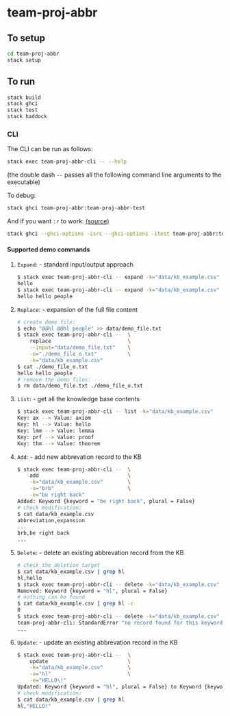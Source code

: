 # team-proj-abbr

## To setup

```sh
cd team-proj-abbr
stack setup
```

## To run

```sh
stack build
stack ghci
stack test
stack haddock
```

### CLI

The CLI can be run as follows:

```sh
stack exec team-proj-abbr-cli -- --help
```

(the double dash `--` passes all the following command line arguments to the executable)

To debug:

```sh
stack ghci team-proj-abbr:team-proj-abbr-test
```

And if you want `:r` to work: [(source)](https://stackoverflow.com/questions/39938101/how-to-load-tests-in-ghci-with-stack)

```sh
stack ghci --ghci-options -isrc --ghci-options -itest team-proj-abbr:team-proj-abbr-test
```

#### Supported demo commands

1. `Expand`: - standard input/output approach

    ```bash
    $ stack exec team-proj-abbr-cli -- expand -k="data/kb_example.csv" -a="@@hl"
    hello
    $ stack exec team-proj-abbr-cli -- expand -k="data/kb_example.csv" -a="@@hl @@hl people" 
    hello hello people
    ```

2. `Replace`: - expansion of the full file content

    ```bash
    # create demo file:
    $ echo "@@hl @@hl people" >> data/demo_file.txt
    $ stack exec team-proj-abbr-cli --  \
        replace                         \
        --input="data/demo_file.txt"    \
        -o="./demo_file_o.txt"          \
        -k="data/kb_example.csv"
    $ cat ./demo_file_o.txt
    hello hello people
    # remove the demo files:
    $ rm data/demo_file.txt ./demo_file_o.txt
    ```

3. `List`: - get all the knowledge base contents

    ```bash
    $ stack exec team-proj-abbr-cli -- list -k="data/kb_example.csv"
    Key: ax --> Value: axiom
    Key: hl --> Value: hello
    Key: lmm --> Value: lemma
    Key: prf --> Value: proof
    Key: thm --> Value: theorem
    ```

4. `Add`: - add new abbrevation record to the KB

    ```bash
    $ stack exec team-proj-abbr-cli --  \
        add                             \
        -k="data/kb_example.csv"        \
        -a="brb"                        \
        -e="be right back"
    Added: Keyword {keyword = "be right back", plural = False}
    # check modification:
    $ cat data/kb_example.csv
    abbreviation,expansion
    ...
    brb,be right back
    ...
    ```

5. `Delete`: - delete an existing abbrevation record from the KB

    ```bash
    # check the deletion target
    $ cat data/kb_example.csv | grep hl
    hl,hello
    $ stack exec team-proj-abbr-cli -- delete -k="data/kb_example.csv" -a="hl"
    Removed: Keyword {keyword = "hl", plural = False}
    # nothing can be found
    $ cat data/kb_example.csv | grep hl -c 
    0
    $ stack exec team-proj-abbr-cli -- delete -k="data/kb_example.csv" -a="hl"
    team-proj-abbr-cli: StandardError "no record found for this keyword : Keyword {keyword = \"hl\", plural = False}"
    ...
    ```

6. `Update`: - update an existing abbrevation record in the KB

    ```bash
    $ stack exec team-proj-abbr-cli --  \
        update                          \
        -k="data/kb_example.csv"        \
        -a="hl"                         \
        -e="HELLO\!"
    Updated: Keyword {keyword = "hl", plural = False} to Keyword {keyword = "HELLO!", plural = False}
    # check modification:
    $ cat data/kb_example.csv | grep hl
    hl,"HELLO!"
    ```

